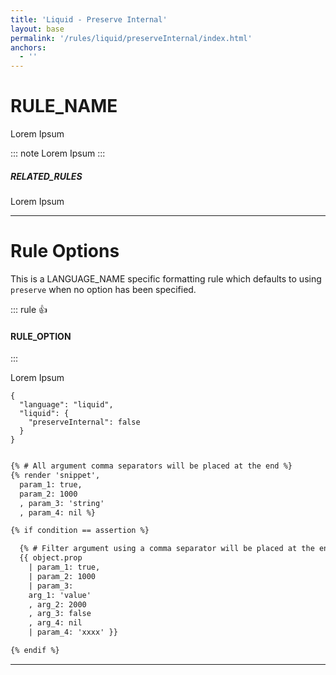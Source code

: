 ```yaml
---
title: 'Liquid - Preserve Internal'
layout: base
permalink: '/rules/liquid/preserveInternal/index.html'
anchors:
  - ''
---
```


# RULE_NAME

Lorem Ipsum

::: note
Lorem Ipsum
:::

##### RELATED_RULES

Lorem Ipsum

---

# Rule Options

This is a LANGUAGE_NAME specific formatting rule which defaults to using `preserve` when no option has been specified.

<!--

🙌 - Recommended Choice
👍 - Good Choice
👎 - Not Recommended
🤡 - Clown Choice
😳 - Bad Choice

-->

::: rule 👍

#### RULE_OPTION

:::

Lorem Ipsum

<!-- RULES ARE REQUIRED -->

```json:rules
{
  "language": "liquid",
  "liquid": {
    "preserveInternal": false
  }
}
```

<!-- prettier-ignore -->
```html

{% # All argument comma separators will be placed at the end %}
{% render 'snippet',
  param_1: true,
  param_2: 1000
  , param_3: 'string'
  , param_4: nil %}

{% if condition == assertion %}

  {% # Filter argument using a comma separator will be placed at the end  %}
  {{ object.prop
    | param_1: true,
    | param_2: 1000
    | param_3:
    arg_1: 'value'
    , arg_2: 2000
    , arg_3: false
    , arg_4: nil
    | param_4: 'xxxx' }}

{% endif %}

```

---
